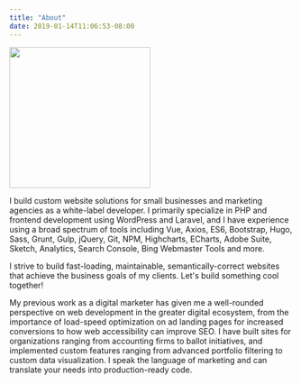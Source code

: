```yaml
---
title: "About"
date: 2019-01-14T11:06:53-08:00
---
```


<div class="text-center">
	<img src="/tylers-giant-head.svg" width="250">
</div>

I build custom website solutions for small businesses and marketing agencies as a white-label developer. I primarily specialize in PHP and frontend development using WordPress and Laravel, and I have experience using a broad spectrum of tools including Vue, Axios, ES6, Bootstrap, Hugo, Sass, Grunt, Gulp, jQuery, Git, NPM, Highcharts, ECharts, Adobe Suite, Sketch, Analytics, Search Console, Bing Webmaster Tools and more. 

I strive to build fast-loading, maintainable, semantically-correct websites that achieve the business goals of my clients. Let's build something cool together!

My previous work as a digital marketer has given me a well-rounded perspective on web development in the greater digital ecosystem, from the importance of load-speed optimization on ad landing pages for increased conversions to how web accessibility can improve SEO. I have built sites for organizations ranging from accounting firms to ballot initiatives, and implemented custom features ranging from advanced portfolio filtering to custom data visualization. I speak the language of marketing and can translate your needs into production-ready code.